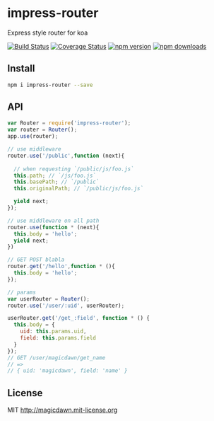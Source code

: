 # impress-router
Express style router for koa

[![Build Status](https://travis-ci.org/magicdawn/impress-router.svg)](https://travis-ci.org/magicdawn/impress-router)
[![Coverage Status](https://coveralls.io/repos/magicdawn/impress-router/badge.svg?branch=master&service=github)](https://coveralls.io/github/magicdawn/impress-router?branch=master)
[![npm version](https://img.shields.io/npm/v/impress-router.svg)](https://www.npmjs.com/package/impress-router)
[![npm downloads](https://img.shields.io/npm/dm/impress-router.svg)](https://www.npmjs.com/package/impress-router)


## Install
```sh
npm i impress-router --save
```

## API

```js
var Router = require('impress-router');
var router = Router();
app.use(router);

// use middleware
router.use('/public',function (next){
  
  // when requesting `/public/js/foo.js`
  this.path; // `/js/foo.js`
  this.basePath; // `/public`
  this.originalPath; // `/public/js/foo.js`

  yield next;
});

// use middleware on all path
router.use(function * (next){
  this.body = 'hello';
  yield next;
})

// GET POST blabla
router.get('/hello',function * (){
  this.body = 'hello';
});

// params
var userRouter = Router();
router.use('/user/:uid', userRouter);

userRouter.get('/get_:field', function * () {
  this.body = {
    uid: this.params.uid,
    field: this.params.field
  }
});
// GET /user/magicdawn/get_name 
// =>
// { uid: 'magicdawn', field: 'name' }
```

## License
MIT http://magicdawn.mit-license.org